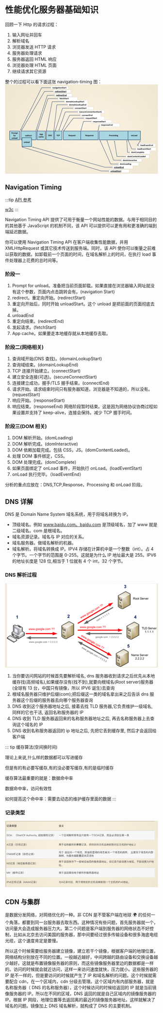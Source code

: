 # 性能优化服务器基础知识

回顾一下 Http 的请求过程：

1. 输入网址并回车
2. 解析域名
3. 浏览器发送 HTTP 请求
4. 服务器处理请求
5. 服务器返回 HTML 响应
6. 浏览器处理 HTML 页面
7. 继续请求其它资源

整个的过程可以看下面这张 navigation-timing 图：
![navigation-timing](./images/http_process.png)

## Navigation Timing

:::tip
[API 参考](https://developer.mozilla.org/zh-CN/docs/Web/API/Navigation_timing_API)

[w3c](https://www.w3.org/TR/navigation-timing/)
:::

Navigation Timing API 提供了可用于衡量一个网站性能的数据。与用于相同目的的其他基于 JavaScript 的机制不同，该 API 可以提供可以更有用和更准确的端到端延迟数据。

你可以使用 Navigation Timing API 在客户端收集性能数据，并用 XMLHttpRequest 或其它技术传送到服务端。同时，该 API 使你可以衡量之前难以获取的数据，如卸载前一个页面的时间，在域名解析上的时间，在执行 load 事件处理器上花费的总时间等。

### 阶段一

1. Prompt for unload。准备把当前页面卸载。如果直接在浏览器输入网址就没有这个参数，页面内点击跳转会有。(navigation Start)
2. redirect。重定向开始。(redirectStart)
3. 重定向开始后，同时开始 unloadStart。这个 unload 是把前面的页面彻底去掉。
4. unloadEnd
5. 重定向结束。(redirectEnd)
6. 发起请求。(fetchStart)
7. App cache。如果要走本地缓存就从本地缓存去取。

### 阶段二(网络相关)

1. 查询域开始(DNS 查找)。(domainLookupStart)
2. 查询域结束。(domainLookupEnd)
3. TCP 连接开始建立。(connectStart)
4. 建立安全连接(可选)。(secureConnectStart)
5. 连接建立成功，握手/TLS 握手结束。(connectEnd)
6. 请求开始。请求结束时间只有服务器知道，浏览器是不知道的，所以没有。(requestStart)
7. 响应开始。(responseStart)
8. 响应结束。(responseEnd)
   网络阶段暂时结束。这是因为网络协议协商过程如果设置并支持了 keep-alive，连接会保持。减少 TCP 握手时间。

### 阶段三(DOM 相关)

1. DOM 解析开始。(domLoading)
2. DOM 解析完成。(domInteractive)
3. DOM 依赖加载完成。包括 CSS，JS。(domContentLoaded)。
4. 处理 DOM 事件绑定，CSS。
5. DOM 处理完成。(domComplete)
6. 如果页面绑定了 onLoad 事件，开始执行 onLoad。(loadEventStart)
7. onLoad 执行完毕。（loadEventEnd）

分析的重点应放在：DNS,TCP,Response，Processing 和 onLoad 阶段。

## DNS 详解

DNS 是 Domain Name System 域名系统，用于将域名转换为 IP。

- 顶级域名。例如 www.baidu.com。baidu.com 是顶级域名，加了 www 就是二级域名。com 是根域名。
- 域名资源记录。域名与 IP 对应的关系。
- 域名服务器。做域名解析的机器。
- 域名解析。将域名转换成 IP。IPV4 存储在计算机中是一个整数（int）。占 4 个字节。一个字节的范围是 0-255。这就是为什么 IP 地址最大是 255。IPV6 的地址长度是 128 位,相当于 1 位就有 4 个 int，32 个字节。

### DNS 解析过程

![](./images/DNS_parse.png)

1. 当你要访问网站的时候首先要解析域名, dns 服务器收到请求之后优先从本地缓存找(高频域名),如果缓存没有(找不到),就要向根域名(Root server)服务器(全球有 13 台，中国只有镜像，所以 IPV6 诞生)去查询
2. 根域名服务器只维护后缀(com);把后缀这一类的域名拿出来之后告诉 dns 服务器这个后缀的服务器去向哪个服务器查询
3. DNS 收到这个服务器地址之后, 接着去找 TLD 服务器,它负责维护一级域名, 同样的它也干活, 返回名称服务器的 IP
4. DNS 收到 TLD 服务器返回来的名称服务器地址之后, 再去名称服务器上去查询这个域名的 IP
5. DNS 收到名称服务器返回的 ip 地址之后, 先把它丢到缓存里, 然后才会返回给客户端

::: tip 缓存算法(空间换时间)

理论上来说,什么样的数据都可以写进缓存

但是有的有必要写缓存,有的没必要写缓存,有的是临时缓存

缓存算法最重要的就是：数据命中率

数据命中率，访问有效性

如何提高这个命中率：需要去动态的维护缓存里面的数据
:::

### 记录类型

![](./images/dns_record_type.png)

## CDN 与集群

是数据分发网络，对网络优化的一种。非 CDN 是不管客户端在地球 🌍 的任何一个角落，都要到同一台服务器去取东西。这种情况有些问题，首先服务器就一个，访问量大会造成服务器压力大。第二个问题是客户端到服务器的网络状态不好控制，比如从北京去访问美国的服务器，那中间要经过很多传输设备和很多海底电缆光缆，这个速度肯定是要慢。

所以这个时候需要给服务器建立镜像，建立若干个镜像，根据客户端的地理位置，网络结构分别放在不同的位置。一般越近越好，中间跨越的路由设备和交换设备越少越好。这就是布置镜像服务器的原则，而这些镜像服务器里边的数据都是一样的。访问的时候就会就近访问，这样一来访问速度就快，压力就小。这些服务器的 IP 是不一样的，但是要访问的时候就产生了 IP 和域名解析的问题。这个时候就需要配合 cdn，在一个区域内，cdn 分级去管理。这个区域内有内部服务器，就是名称服务器（ DNS 的名称服务器），这个时候访问的时候给返回的 IP 就是当前镜像服务器的 IP。所以在不同的区域，DNS 返回的就是自己区域内的镜像服务器的 IP。根据 IP 网段，地理位置等去返回离的最近的镜像服务器地址。这样就解决了域名的问题。镜像加上 DNS 域名解析，就构成了 DNS 的主要机制。
